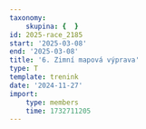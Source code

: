 ```yaml
---
taxonomy:
    skupina: {  }
id: 2025-race_2185
start: '2025-03-08'
end: '2025-03-08'
title: '6. Zimní mapová výprava'
type: T
template: trenink
date: '2024-11-27'
import:
    type: members
    time: 1732711205
---
```


